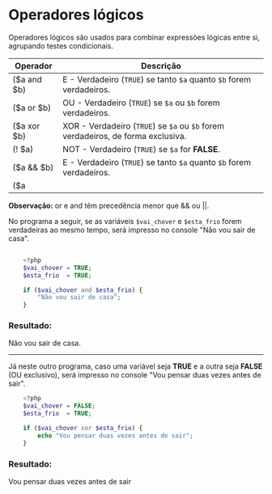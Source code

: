 # Operadores lógicos

Operadores lógicos são usados para combinar expressões lógicas entre si, 
agrupando testes condicionais.

Operador    | Descrição
--------    | ---------
($a and $b) | E   - Verdadeiro (`TRUE`) se tanto `$a` quanto `$b` forem verdadeiros. 
($a or $b)  | OU  - Verdadeiro (`TRUE`) se `$a` ou `$b` forem verdadeiros. 
($a xor $b) | XOR - Verdadeiro (`TRUE`) se `$a` ou `$b` forem verdadeiros, de forma exclusiva. 
(! $a)      | NOT - Verdadeiro (`TRUE`) se `$a` for **FALSE**. 
($a && $b)  | E   - Verdadeiro (`TRUE`) se tanto `$a` quanto `$b` forem verdadeiros. 
($a || $b)  | OU  - Verdadeiro (`TRUE`) se `$a` ou `$b` forem verdadeiros. 
 
**Observação:** or e and têm precedência menor que && ou ||.

No programa a seguir, se as variáveis `$vai_chover` e `$esta_frio` forem verdadeiras ao
mesmo tempo, será impresso no console "Não vou sair de casa".

```php

    <?php 
    $vai_chover = TRUE;
    $esta_frio  = TRUE;

    if ($vai_chover and $esta_frio) {
    	"Não vou sair de casa";
    }
```
### Resultado:

Não vou sair de casa.
___

Já neste outro programa, caso uma variável seja **TRUE** e a outra seja **FALSE** (OU exclusivo), 
será impresso no console "Vou pensar duas vezes antes de sair".

```php
    <?php
    $vai_chover = FALSE;
    $esta_frio  = TRUE;

    if ($vai_chover xor $esta_frio) {
    	echo "Vou pensar duas vezes antes de sair";
    }
```

### Resultado:

Vou pensar duas vezes antes de sair